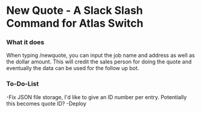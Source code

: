 # New Quote - A Slack Slash Command for Atlas Switch

### What it does
When typing /newquote, you can input the job name and address as well as the dollar amount.  This will credit the sales person for doing the quote and eventually the data can be used for the follow up bot.

### To-Do-List
-Fix JSON file storage, I'd like to give an ID number per entry.  Potentially this becomes quote ID?
-Deploy
